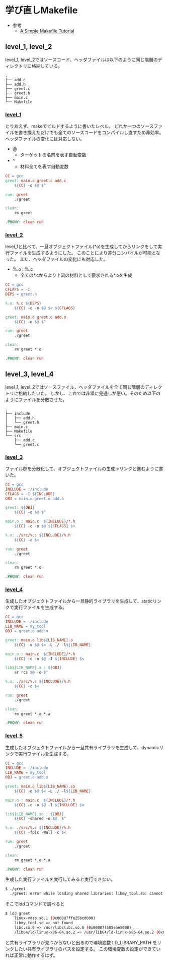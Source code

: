 # 学び直しMakefile

- 参考
    - [A Simple Makefile Tutorial](https://www.cs.colby.edu/maxwell/courses/tutorials/maketutor/)

## level_1, level_2

level_1, level_2ではソースコード、ヘッダファイルは以下のように同じ階層のディレクトリに格納している。

```
.
├── add.c
├── add.h
├── greet.c
├── greet.h
├── main.c
└── Makefile
```

### [level_1](./level_1)

とりあえず、makeでビルドするように書いたレベル。
どれか一つのソースファイルを書き換えただけでも全てのソースコードをコンパイルし直すため非効率。
ヘッダファイルの変化には対応しない。

- @
    - ターゲットの名前を表す自動変数 
- ^
    - 材料全てを表す自動変数

```Makefile
CC = gcc
greet: main.c greet.c add.c
	${CC} -o $@ $^

run: greet
	./greet

clean:
	rm greet

.PHONY: clean run
```

### [level_2](./level_2)

level_1と比べて、一旦オブジェクトファイル(\*o)を生成してからリンクをして実行ファイルを生成するようにした。
このことにより差分コンパイルが可能となった。
また、ヘッダファイルの変化にも対応した。

- %.o : %.c
    - 全ての\*.cからより上流の材料として要求される\*.oを生成

```Makefile
CC = gcc
CFLAFS = -I
DEPS = greet.h

%.o: %.c ${DEPS}
	${CC} -c -o $@ $< ${CFLAGS}

greet: main.o greet.o add.o 
	${CC} -o $@ $^

run: greet
	./greet

clean:
	rm greet *.o

.PHONY: clean run
```

## level_3, level_4

level_1, level_2ではソースファイル、ヘッダファイルを全て同じ階層のディレクトリに格納したいた。
しかし、これでは非常に見通しが悪い。そのため以下のようにファイルを分散させた。

```
.
├── include
│   ├── add.h
│   └── greet.h
├── main.c
├── Makefile
└── src
    ├── add.c
    └── greet.c

```

### [level_3](./level_3)

ファイル郡を分散化して、オブジェクトファイルの生成->リンクと進むように書いた。


```Makefile
CC = gcc
INCLUDE = ./include
CFLAGS = -I ${INCLUDE}
OBJ = main.o greet.o add.o

greet: ${OBJ} 
	${CC} -o $@ $^

main.o : main.c  ${INCLUDE}/*.h
	${CC} -c -o $@ ${CFLAGS} $<

%.o: ./src/%.c ${INCLUDE}/%.h
	${CC} -c $< 

run: greet
	./greet

clean:
	rm greet *.o

.PHONY: clean run

```
### [level_4](./level_4)

生成したオブジェクトファイルから一旦静的ライブラリを生成して、staticリンクで実行ファイルを生成する。

```Makefile
CC = gcc
INCLUDE = ./include
LIB_NAME = my_tool
OBJ = greet.o add.o

greet: main.o lib${LIB_NAME}.a
	${CC} -o $@ $< -L ./ -l${LIB_NAME}

main.o : main.c  ${INCLUDE}/*.h
	${CC} -c -o $@ -I ${INCLUDE} $<

lib${LIB_NAME}.a : ${OBJ} 
	ar rcs $@ -o $^

%.o: ./src/%.c ${INCLUDE}/%.h
	${CC} -c $< 

run: greet
	./greet

clean:
	rm greet *.o *.a

.PHONY: clean run

```
### [level_5](./level_5)

生成したオブジェクトファイルから一旦共有ライブラリを生成して、dynamicリンクで実行ファイルを生成する。

```Makefile
CC = gcc
INCLUDE = ./include
LIB_NAME = my_tool
OBJ = greet.o add.o

greet: main.o lib${LIB_NAME}.so
	${CC} -o $@ $< -L ./ -l${LIB_NAME}

main.o : main.c  ${INCLUDE}/*.h
	${CC} -c -o $@ -I ${INCLUDE} $<

lib${LIB_NAME}.so : ${OBJ} 
	${CC} -shared -o $@  $^

%.o: ./src/%.c ${INCLUDE}/%.h
	${CC} -fpic -Wall -c $< 

run: greet
	./greet

clean:
	rm greet *.o *.a

.PHONY: clean run

```

生成した実行ファイルを実行してみると実行できない。

```bash
$ ./greet
  ./greet: error while loading shared libraries: libmy_tool.so: cannot open shared object file: No such file or directory
```

そこでlddコマンドで調べると

```bash
$ ldd greet
	linux-vdso.so.1 (0x00007ffe25bcd000)
	libmy_tool.so => not found
	libc.so.6 => /usr/lib/libc.so.6 (0x00007f505eae5000)
	/lib64/ld-linux-x86-64.so.2 => /usr/lib64/ld-linux-x86-64.so.2 (0x00007f505eceb000)
```

と共有ライブラリが見つからないと出るので環境変数 LD_LIBRARY_PATH をリンクしたい共有ライブラリのパスを設定する。
この環境変数の設定ができていれば正常に動作するはず。

